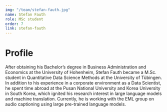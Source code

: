 ```yaml
---
img: "/team/stefan-fauth.jpg"
name: Stefan Fauth
role: MSc student
order: 7
link: stefan-fauth
---
```


# Profile
After obtaining his Bachelor’s degree in Business Administration and Economics at the University of Hohenheim, Stefan Fauth became a M.Sc. student in Quantitative Data Science Methods at the University of Tübingen. In addition to his experience in a corporate environment as a Data Scientist, he spent time abroad at the Pusan National University and Korea University in South Korea, which ignited his research interest in large language models and machine translation. Currently, he is working with the EML group on audio captioning using large pre-trained language models.
